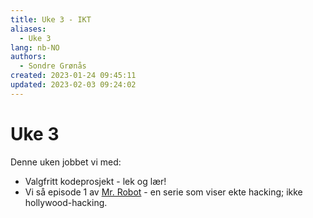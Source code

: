 ```yaml
---
title: Uke 3 - IKT
aliases: 
  - Uke 3
lang: nb-NO
authors:
  - Sondre Grønås
created: 2023-01-24 09:45:11
updated: 2023-02-03 09:24:02
---
```

# Uke 3
Denne uken jobbet vi med:
- Valgfritt kodeprosjekt - lek og lær!
- Vi så episode 1 av [Mr. Robot](https://www.imdb.com/title/tt4158110/) - en serie som viser ekte hacking; ikke hollywood-hacking.